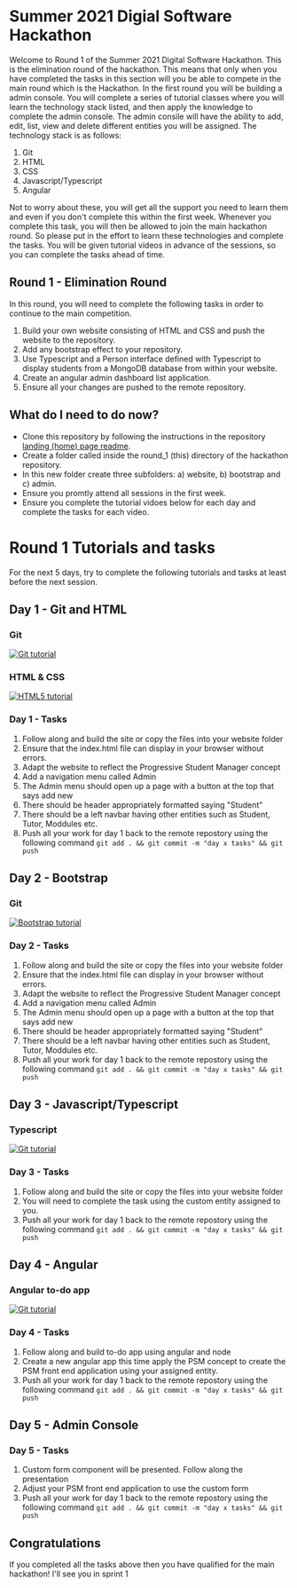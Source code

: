 # Summer 2021 Digial Software Hackathon
Welcome to Round 1 of the Summer 2021 Digital Software Hackathon.  This is the elimination round of the hackathon.  This means that only when you have completed the tasks in this section will you be able to compete in the main round which is the Hackathon.  In the first round you will be building a admin console. You will complete a series of tutorial classes where you will learn the technology stack listed, and then apply the knowledge to complete the admin console.  The admin consile will have the ability to add, edit, list, view and delete different entities you will be assigned.  The technology stack is as follows:
1. Git
2. HTML
3. CSS
4. Javascript/Typescript
5. Angular

Not to worry about these, you will get all the support you need to learn them and even if you don't complete this within the first week.  Whenever you complete this task, you will then be allowed to join the main hackathon round.  So please put in the effort to learn these technologies and complete the tasks.  You will be given tutorial videos in advance of the sessions, so you can complete the tasks ahead of time.

## Round 1 - Elimination Round

In this round, you will need to complete the following tasks in order to continue to the main competition.
1. Build your own website consisting of HTML and CSS and push the website to the repository.
1. Add any bootstrap effect to your repository.
1. Use Typescript and a Person interface defined with Typescript to display students from a MongoDB database from within your website.
1. Create an angular admin dashboard list application.
1. Ensure all your changes are pushed to the remote repository.

## What do I need to do now? 
- Clone this repository by following the instructions in the repository [landing (home) page readme](https://github.com/JohnAPedagogy/ProgressiveStudentHackathon).
- Create a folder called <your name> inside the round_1 (this) directory of the hackathon repository.  
- In this new folder create three subfolders:  a) website, b) bootstrap and c) admin.
- Ensure you promtly attend all sessions in the first week.
- Ensure you complete the tutorial vidoes below for each day and complete the tasks for each video.

# Round 1 Tutorials and tasks
For the next 5 days, try to complete the following tutorials and tasks at least before the next session.

## Day 1 - Git and HTML
### Git
[![Git tutorial](https://img.youtube.com/vi/HkdAHXoRtos/0.jpg)](https://www.youtube.com/watch?v=HkdAHXoRtos)
### HTML & CSS
[![HTML5 tutorial](https://img.youtube.com/vi/Wm6CUkswsNw/0.jpg)](https://www.youtube.com/watch?v=Wm6CUkswsNw)
### Day 1 - Tasks
1. Follow along and build the site or copy the files into your website folder
2. Ensure that the index.html file can display in your browser without errors.
3. Adapt the website to reflect the Progressive Student Manager concept
4. Add a navigation menu called Admin
5. The Admin menu should open up a page with a button at the top that says add new
6. There should be header appropriately formatted saying "Student"
7. There should be a left navbar having other entities such as Student, Tutor, Moddules etc.
8. Push all your work for day 1 back to the remote repostory using the following command `git add . && git commit -m "day x tasks" && git push`  

## Day 2 - Bootstrap
### Git
[![Bootstrap tutorial](https://img.youtube.com/vi/4sosXZsdy/0.jpg)](https://www.youtube.com/watch?v=4sosXZsdy)
### Day 2 - Tasks
1. Follow along and build the site or copy the files into your website folder
2. Ensure that the index.html file can display in your browser without errors.
3. Adapt the website to reflect the Progressive Student Manager concept
4. Add a navigation menu called Admin
5. The Admin menu should open up a page with a button at the top that says add new
6. There should be header appropriately formatted saying "Student"
7. There should be a left navbar having other entities such as Student, Tutor, Moddules etc.
8. Push all your work for day 1 back to the remote repostory using the following command `git add . && git commit -m "day x tasks" && git push`  

## Day 3 - Javascript/Typescript
### Typescript
[![Git tutorial](https://img.youtube.com/vi/NjN00cM18Z4/0.jpg)](https://www.youtube.com/watch?v=NjN00cM18Z4)
### Day 3 - Tasks
1. Follow along and build the site or copy the files into your website folder
2. You will need to complete the task using the custom entity assigned to you.
3. Push all your work for day 1 back to the remote repostory using the following command `git add . && git commit -m "day x tasks" && git push`  


## Day 4 - Angular
### Angular to-do app
[![Git tutorial](https://img.youtube.com/vi/_TLhUCjY9iA/0.jpg)](https://www.youtube.com/watch?v=_TLhUCjY9iA)
### Day 4 - Tasks
1. Follow along and build to-do app using angular and node
2. Create a new angular app this time apply the PSM concept to create the PSM front end application using your assigned entity.
3. Push all your work for day 1 back to the remote repostory using the following command `git add . && git commit -m "day x tasks" && git push`  

## Day 5 - Admin Console
### Day 5 - Tasks
1. Custom form component will be presented. Follow along the presentation
2. Adjust your PSM front end application to use the custom form
3. Push all your work for day 1 back to the remote repostory using the following command `git add . && git commit -m "day x tasks" && git push`  

## Congratulations
If you completed all the tasks above then you have qualified for the main hackathon!  I'll see you in sprint 1
